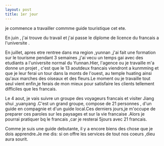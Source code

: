 ```yaml
---
layout: post
title: 1er jour
---
```


je commence a travailler commme guide touristique cet ete.

En juin , j'ai trouve du travail et j'ai passe le diplome de  licence du francais a l'universite .

En juillet, apres etre rentree dans ma region ,yunnan ,j'ai fait une formation sur le  tourisme pendant 3 semaines ,j'ai vecu un temps gai avec des etudiants a l'universite normal du Yunnan.Hier, l'agence ou je travaille m'a donne un projet , c'est que le 13 aoutdeux francais viendront a kunmming et que je leur ferai un tour dans la monts de l'ouest, au temple huating ainsi qu'aux marches des oiseaux et des fleurs.Le moment ou je travaille tout seul vient enfin,je ferais de mon mieux pour satisfaire les clients tellement difficiles  que les francais.

Le 4 aout, je vais suivre un groupe des voyageurs francais et visiter Jiang shui ,yuanyang .C'est un grand groupe, compose de 21 personnes , d'un guide en compagnie et d'un guide local.Ces derniers jours,je m'occupe de preparer ces paroles sur les paysages et sur la vie francaise .Alors je pourrai pratiquer bq le francais ,car je resterai 5jours avec 21 francais.

Comme je suis une guide debutante, il y a encore biens des chose que je dois apprendre.Je me dis: si on offre les services de tout nos coeurs ,dieu aura sourit.
